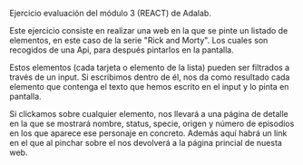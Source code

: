 Ejercicio evaluación del módulo 3 (REACT) de Adalab.

Este ejercicio consiste en realizar una web en la que se pinte un listado de elementos, en este caso de la serie "Rick and Morty". Los cuales son recogidos de una Api, para después pintarlos en la pantalla.

Estos elementos (cada tarjeta o elemento de la lista) pueden ser filtrados a través de un input. Si escribimos dentro de él, nos da como resultado cada elemento que contenga el texto que hemos escrito en el input y lo pinta en pantalla.

Si clickamos sobre cualquier elemento, nos llevará a una página de detalle en la que se mostrará nombre, status, specie, origen y número de episodios en los que aparece ese personaje en concreto.
Además aquí habrá un link en el que al pinchar sobre el nos devolverá a la página princial de nuesta web.

